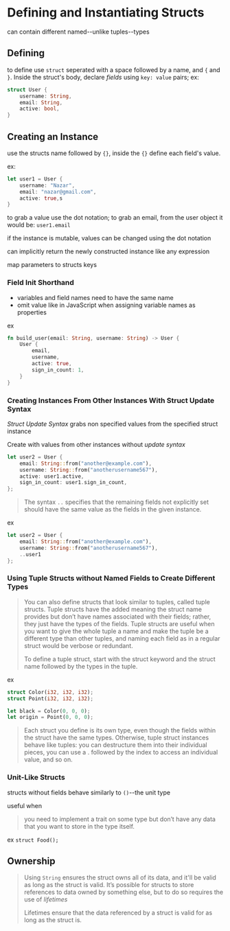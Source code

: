 # Defining and Instantiating Structs

can contain different named--unlike tuples--types

## Defining

to define use `struct` seperated with a space followed by a name, and `{` and `}`. Inside the struct's body, declare *fields* using `key: value` pairs;
ex:

``` rust
struct User {
    username: String,
    email: String,
    active: bool,
}
```

## Creating an Instance

use the structs name followed by `{}`, inside the `{}` define each field's value.

ex:

``` rust
let user1 = User {
    username: "Nazar",
    email: "nazar@gmail.com",
    active: true,s
}
```

to grab a value use the dot notation; to grab an email, from the user object it would be: `user1.email`

if the instance is mutable, values can be changed using the dot notation

can implicitly return the newly constructed instance like any expression

map parameters to structs keys

### Field Init Shorthand

- variables and field names need to have the same name
- omit value like in JavaScript when assigning variable names as properties

ex

```rust
fn build_user(email: String, username: String) -> User {
    User {
        email,
        username,
        active: true,
        sign_in_count: 1,
    }
}
```

### Creating Instances From Other Instances With Struct Update Syntax

*Struct Update Syntax* grabs non specified values from the specified struct instance

Create with values from other instances without *update syntax*
```rust
let user2 = User {
    email: String::from("another@example.com"),
    username: String::from("anotherusername567"),
    active: user1.active,
    sign_in_count: user1.sign_in_count,
};
```

> The syntax `..` specifies that the remaining fields not explicitly set should have the same value as the fields in the given instance.

ex

```rust
let user2 = User {
    email: String::from("another@example.com"),
    username: String::from("anotherusername567"),
    ..user1
};
```

### Using Tuple Structs without Named Fields to Create Different Types

> You can also define structs that look similar to tuples, called tuple structs. Tuple structs have the added meaning the struct name provides but don’t have names associated with their fields; rather, they just have the types of the fields. Tuple structs are useful when you want to give the whole tuple a name and make the tuple be a different type than other tuples, and naming each field as in a regular struct would be verbose or redundant.
>
> To define a tuple struct, start with the struct keyword and the struct name followed by the types in the tuple.

ex

```rust
struct Color(i32, i32, i32);
struct Point(i32, i32, i32);

let black = Color(0, 0, 0);
let origin = Point(0, 0, 0);
```

> Each struct you define is its own type, even though the fields within the struct have the same types.
> Otherwise, tuple struct instances behave like tuples: you can destructure them into their individual pieces, you can use a . followed by the index to access an individual value, and so on.

### Unit-Like Structs

structs without fields
behave similarly to `()`--the unit type

useful when

> you need to implement a trait on some type but don’t have any data that you want to store in the type itself.

ex `struct Food();`

## Ownership

> Using `String` ensures the struct owns all of its data, and it'll be valid as long as the struct is valid.
> It’s possible for structs to store references to data owned by something else, but to do so requires the use of *lifetimes*
>
> Lifetimes ensure that the data referenced by a struct is valid for as long as the struct is.